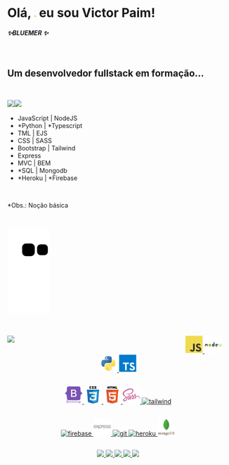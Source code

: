 # Olá, <img src="https://github.com/Leoruiz197/Leoruiz197/blob/main/img/Hi.gif" width="5px" margin="5px"> eu sou Victor Paim!
##### ✨BLUEMER ✨

<br/>

## Um desenvolvedor fullstack em formação...

<br/>
<p style = display: "inline block" align = "justify" >
  <img width = "420px" src="https://github-readme-stats.vercel.app/api?username=LabuPaim&show_icons=true&theme=blue-green"><img width = "420px" src="https://github-readme-streak-stats.herokuapp.com/?user=LabuPaim&theme=blue-green"> 
<p/>



- JavaScript | NodeJS
- *Python | *Typescript
- TML | EJS
- CSS | SASS
- Bootstrap | Tailwind
- Express
- MVC | BEM
- *SQL | Mongodb
- *Heroku | *Firebase

<br/>

  *Obs.: Noção básica
   
<br/>

![Snake animation](https://github.com/rafaballerini/rafaballerini/blob/output/github-contribution-grid-snake.svg)

  
 <br/>
 <br/>
  
<div style = display: "flex" align = "center" margin = "0px">  
   <img style = display: "inline block" align = "left" width = "390" src= "https://github-readme-stats.vercel.app/api/top-langs/?username=LabuPaim&theme=blue-green">
  
  <div style = display: "flex" align = "center" margin = "0px" gap = "100px">
    <a href="https://developer.mozilla.org/en-US/docs/Web/JavaScript" target="_blank" rel="noreferrer"> <img                    src="https://raw.githubusercontent.com/devicons/devicon/master/icons/javascript/javascript-original.svg" alt="javascript" width="40" height="40" margin = "100px"/>   </a>
    <a href="https://nodejs.org" target="_blank" rel="noreferrer"> <img src="https://raw.githubusercontent.com/devicons/devicon/master/icons/nodejs/nodejs-original-wordmark.svg" alt="nodejs" width="40" height="40"/> </a>
    <a href="https://www.python.org" target="_blank" rel="noreferrer"> <img src="https://raw.githubusercontent.com/devicons/devicon/master/icons/python/python-original.svg" alt="python" width="40" height="40"/> </a>
    <a href="https://www.typescriptlang.org/" target="_blank" rel="noreferrer"> <img src="https://raw.githubusercontent.com/devicons/devicon/master/icons/typescript/typescript-original.svg" alt="typescript" width="40" height="40"/> </a>
    
  <div/>
<div/>

##
  
<div style = display: "inline block" align = "center" margin = "0px">
  <a href="https://getbootstrap.com" target="_blank" rel="noreferrer"> <img src="https://raw.githubusercontent.com/devicons/devicon/master/icons/bootstrap/bootstrap-plain-wordmark.svg" alt="bootstrap" width="40" height="40"/> </a>
  <a href="https://www.w3schools.com/css/" target="_blank" rel="noreferrer"> <img src="https://raw.githubusercontent.com/devicons/devicon/master/icons/css3/css3-original-wordmark.svg" alt="css3" width="40" height="40"/> </a>
  <a href="https://www.w3.org/html/" target="_blank" rel="noreferrer"> <img src="https://raw.githubusercontent.com/devicons/devicon/master/icons/html5/html5-original-wordmark.svg" alt="html5" width="40" height="40"/> </a>
  <a href="https://sass-lang.com" target="_blank" rel="noreferrer"> <img src="https://raw.githubusercontent.com/devicons/devicon/master/icons/sass/sass-original.svg" alt="sass" width="40" height="40"/> </a>
  <a href="https://tailwindcss.com/" target="_blank" rel="noreferrer"> <img src="https://www.vectorlogo.zone/logos/tailwindcss/tailwindcss-icon.svg" alt="tailwind" width="40" height="40"/> </a>

<div/>
  
  ##
  
<div style = display: "inline block" align = "center" margin = "0px">    
  <a href="https://firebase.google.com/" target="_blank" rel="noreferrer"> <img src="https://www.vectorlogo.zone/logos/firebase/firebase-icon.svg" alt="firebase" width="40" height="40"/> </a>  
  <a href="https://expressjs.com" target="_blank" rel="noreferrer"> <img src="https://raw.githubusercontent.com/devicons/devicon/master/icons/express/express-original-wordmark.svg" alt="express" width="40" height="40"/> </a>
  <a href="https://git-scm.com/" target="_blank" rel="noreferrer"> <img src="https://www.vectorlogo.zone/logos/git-scm/git-scm-icon.svg" alt="git" width="40" height="40"/> </a>
  <a href="https://heroku.com" target="_blank" rel="noreferrer"> <img src="https://www.vectorlogo.zone/logos/heroku/heroku-icon.svg" alt="heroku" width="40" height="40"/> </a>  
  <a href="https://www.mongodb.com/" target="_blank" rel="noreferrer"> <img src="https://raw.githubusercontent.com/devicons/devicon/master/icons/mongodb/mongodb-original-wordmark.svg" alt="mongodb" width="40" height="40"/> </a>
<div/>


##
  
<div style = display: "inline block" align = "center" margin = "0px">
<a href= "https://www.facebook.com/victorpaim80" target= "_blank"/><img src="https://img.icons8.com/fluency/48/000000/facebook.png" /> <a href= "https://www.instagram.com/labuupaim" target= "_blank"/> <img src="https://img.icons8.com/fluency/48/000000/instagram-new.png"/><a href= "https://www.linkedin.com/in/labupaim"/> <img src="https://img.icons8.com/fluency/48/000000/linkedin.png"/><a href= "https://wa.me/qr/FREXR7E4HNB7N1"/> <img src="https://img.icons8.com/color/48/000000/whatsapp--v1.png"/> <a href= "https://discord.gg/DWEYTBw5"/> <img src="https://img.icons8.com/fluency/48/000000/discord-logo.png"/>
   <div/>
   
## 
  
  
